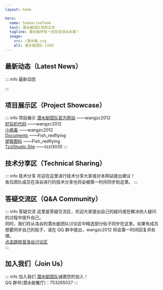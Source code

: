 ```yaml
---
layout: home

hero:
  name: SubmarineTeam
  text: 潜水艇团队官网主页
  tagline: 潜水艇终有一天将会浮出水面！
  image:
    src: /潜水艇.svg
    alt: 潜水艇团队 LOGO
---
```



## 最新动态（Latest News）
::: info 最新动态
 
:::

## 项目展示区（Project Showcase）
::: info 项目展示
[潜水艇团队官方网站](https://submarineteam.netlify.app/)  ——wangzc2012      
[好玩的代码](/好玩的代码.zip)  ——wangzc2012  
[小病毒](/小病毒.zip)  ——wangzc2012  
[Documents](/Documents.zip)  ——Fish_redflying  
[提取图标](/提取图标.exe)  ——Fish_redflying  
[TzzlStudio Site](https://tzzl.site/)  ——tzzl3035
:::

## 技术分享区（Technical Sharing）
::: info 技术分享
欢迎在这里进行技术分享大家或对本网站提出建议！  
各位团队成员在洛谷进行的技术分享也将会被第一时间同步到这里。
:::

## 答疑交流区（Q&A Community）
::: info 答疑交流
这里是答疑交流区，欢迎大家提出自己的疑问或在解决他人疑问的过程中提升自己。   
同时，我们将从洛谷的潜水艇团队讨论区中精选部分帖子同步在这里。如果有成员想要同步自己的贴子，请在 QQ 群中提出，wangzc2012 将会第一时间回复并处理。  
[点击跳转至洛谷讨论区](https://www.luogu.com.cn/discuss?forumname=g78082&forum=g78082)  
:::

## 加入我们（Join Us）
::: info 加入我们
[潜水艇团队](https://www.luogu.com.cn/team/78082)诚邀您的加入！  
QQ 群号(潜水艇餐厅)：753265027
:::
